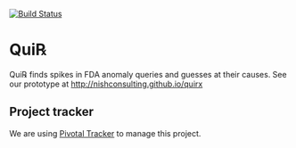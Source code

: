 [![Build Status](https://api.travis-ci.org/NishConsulting/quirx.svg?branch=master)](https://travis-ci.org/NishConsulting/quirx)

# Qui℞
Qui℞ finds spikes in FDA anomaly queries and guesses at their causes.
See our prototype at http://nishconsulting.github.io/quirx

## Project tracker

We are using [Pivotal Tracker](https://www.pivotaltracker.com/n/projects/1370420) to manage this project.

